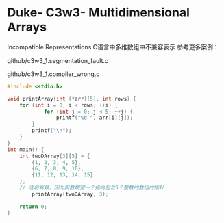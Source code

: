 # Duke- C3w3- Multidimensional Arrays

Incompatible Representations
C语言中多维数组中不兼容表示
参考更多案例：

github/c3w3_1.segmentation_fault.c

github/c3w3_1.compiler_wrong.c

```c
#include <stdio.h>

void printArray(int (*arr)[5], int rows) {
	for (int i = 0; i < rows; ++i) {
			for (int j = 0; j < 5; ++j) {
				printf("%d ", arr[i][j]);
		}
		printf("\n");
	}
}
int main() {
	int twoDArray[3][5] = {
		{1, 2, 3, 4, 5},
		{6, 7, 8, 9, 10},
		{11, 12, 13, 14, 15}
	};
	// 这将有效，因为函数期望一个指向包含5个整数的数组的指针
		printArray(twoDArray, 3);

	return 0;
}

